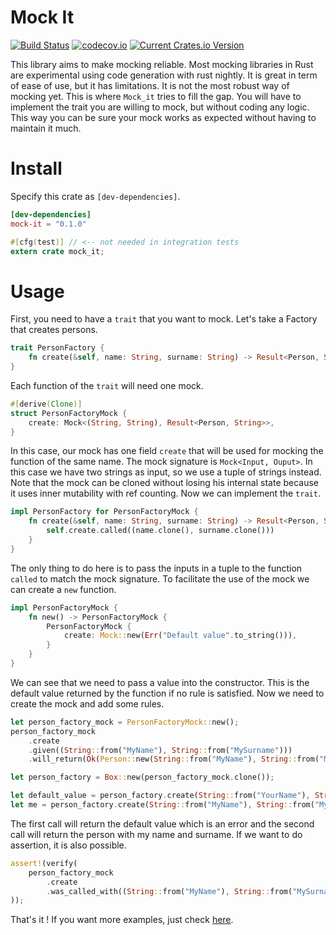 # Mock It
[![Build Status](https://travis-ci.org/nathanielsimard/mock-it.svg?branch=master)](https://travis-ci.org/nathanielsimard/mock-it)
[![codecov.io](https://codecov.io/gh/nathanielsimard/mock-it/coverage.svg?branch=master)](https://codecov.io/gh/nathanielsimard/mock-it)
[![Current Crates.io Version](https://img.shields.io/crates/v/mock-it.svg)](https://crates.io/crates/mock-it)

This library aims to make mocking reliable.
Most mocking libraries in Rust are experimental using code generation with rust nightly.
It is great in term of ease of use, but it has limitations.
It is not the most robust way of mocking yet.
This is where `Mock_it` tries to fill the gap. 
You will have to implement the trait you are willing to mock, but without coding any logic.
This way you can be sure your mock works as expected without having to maintain it much.

# Install

Specify this crate as `[dev-dependencies]`.

```toml
[dev-dependencies]
mock-it = "0.1.0"
```

```rust
#[cfg(test)] // <-- not needed in integration tests
extern crate mock_it;
```

# Usage

First, you need to have a `trait` that you want to mock. Let's take a Factory that creates persons.

```rust
trait PersonFactory {
    fn create(&self, name: String, surname: String) -> Result<Person, String>;
}
```

Each function of the `trait` will need one mock.

```rust
#[derive(Clone)]
struct PersonFactoryMock {
    create: Mock<(String, String), Result<Person, String>>,
}
```

In this case, our mock has one field `create` that will be used for mocking the function of the same name.
The mock signature is `Mock<Input, Ouput>`.
In this case we have two strings as input, so we use a tuple of strings instead.
Note that the mock can be cloned without losing his internal state because it uses inner mutability with ref counting.
Now we can implement the `trait`.

```rust
impl PersonFactory for PersonFactoryMock {
    fn create(&self, name: String, surname: String) -> Result<Person, String> {
        self.create.called((name.clone(), surname.clone()))
    }
}
```

The only thing to do here is to pass the inputs in a tuple to the function `called` to match the mock signature.
To facilitate the use of the mock we can create a `new` function.

```rust
impl PersonFactoryMock {
    fn new() -> PersonFactoryMock {
        PersonFactoryMock {
            create: Mock::new(Err("Default value".to_string())),
        }
    }
}
```

We can see that we need to pass a value into the constructor.
This is the default value returned by the function if no rule is satisfied.
Now we need to create the mock and add some rules.

```rust
let person_factory_mock = PersonFactoryMock::new();
person_factory_mock
    .create
    .given((String::from("MyName"), String::from("MySurname")))
    .will_return(Ok(Person::new(String::from("MyName"), String::from("MySurname"))));

let person_factory = Box::new(person_factory_mock.clone());

let default_value = person_factory.create(String::from("YourName"), String::from("YourSurname"));
let me = person_factory.create(String::from("MyName"), String::from("MySurname"));
```

The first call will return the default value which is an error and the second call will return the person with my name and surname.
If we want to do assertion, it is also possible.

```rust
assert!(verify(
    person_factory_mock
        .create
        .was_called_with((String::from("MyName"), String::from("MySurname")))
));
```

That's it ! If you want more examples, just check [here](examples).
